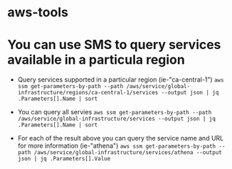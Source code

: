# aws-tools

# You can use SMS to query services available in a particula region

- Query services supported in a particular region (ie-"ca-central-1") 
```aws ssm get-parameters-by-path --path /aws/service/global-infrastructure/regions/ca-central-1/services --output json | jq .Parameters[].Name | sort```

- You can query all servies
```aws ssm get-parameters-by-path --path /aws/service/global-infrastructure/services --output json | jq .Parameters[].Name | sort```

- For each of the result above you can query the service name and URL for more information (ie-"athena")
```aws ssm get-parameters-by-path --path /aws/service/global-infrastructure/services/athena --output json | jq .Parameters[].Value```

